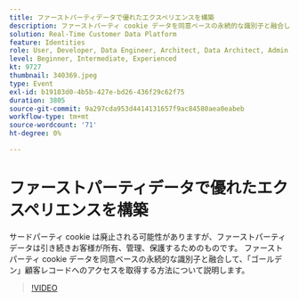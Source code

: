 ```yaml
---
title: ファーストパーティデータで優れたエクスペリエンスを構築
description: ファーストパーティ cookie データを同意ベースの永続的な識別子と融合して、ゴールデン顧客レコードへのアクセスを取得する方法を説明します。
solution: Real-Time Customer Data Platform
feature: Identities
role: User, Developer, Data Engineer, Architect, Data Architect, Admin, Leader
level: Beginner, Intermediate, Experienced
kt: 9727
thumbnail: 340369.jpeg
type: Event
exl-id: b19103d0-4b5b-427e-bd26-436f29c62f75
duration: 3805
source-git-commit: 9a297cda953d4414131657f9ac84580aea0eabeb
workflow-type: tm+mt
source-wordcount: '71'
ht-degree: 0%

---
```


# ファーストパーティデータで優れたエクスペリエンスを構築

サードパーティ cookie は廃止される可能性がありますが、ファーストパーティデータは引き続きお客様が所有、管理、保護するためのものです。 ファーストパーティ cookie データを同意ベースの永続的な識別子と融合して、「ゴールデン」顧客レコードへのアクセスを取得する方法について説明します。

>[!VIDEO](https://video.tv.adobe.com/v/340369/?quality=12&learn=on)
